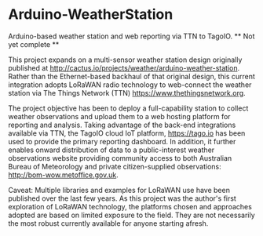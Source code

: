 # Arduino-WeatherStation
Arduino-based weather station and web reporting via TTN to TagoIO.     ** Not yet complete **

This project expands on a multi-sensor weather station design originally published at http://cactus.io/projects/weather/arduino-weather-station. Rather than the Ethernet-based backhaul of that original design, this current integration adopts LoRaWAN radio technology to web-connect the weather station via The Things Network (TTN) https://www.thethingsnetwork.org. 

The project objective has been to deploy a full-capability station to collect weather observations and upload them to a web hosting platform for reporting and analysis. Taking advantage of the back-end integrations available via TTN, the TagoIO cloud IoT platform, https://tago.io has been used to provide the primary reporting dashboard. In addition, it further enables onward distribution of data to a public-interest weather observations website providing community access to both Australian Bureau of Meteorology and private citizen-supplied observations: http://bom-wow.metoffice.gov.uk. 

Caveat:  Multiple libraries and examples for LoRaWAN use have been published over the last few years.  As this project was the author's first exploration of LoRaWAN technology, the platforms chosen and approaches adopted are based on limited exposure to the field.  They are not necessarily the most robust currently available for anyone starting afresh.
